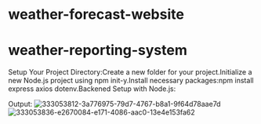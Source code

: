 # weather-forecast-website
# weather-reporting-system
Setup Your Project Directory:Create a new folder for your project.Initialize a new Node.js project using npm init-y.Install necessary packages:npm install express axios dotenv.Backened Setup with Node.js:

Output:
![333053812-3a776975-79d7-4767-b8a1-9f64d78aae7d](https://github.com/user-attachments/assets/be55594f-22d8-440b-b0c0-1a137cae5cc0)
![333053836-e2670084-e171-4086-aac0-13e4e153fa62](https://github.com/user-attachments/assets/722f4cf0-dc87-4d0f-b67f-47a669f69084)


